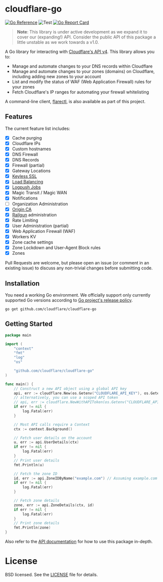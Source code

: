 # cloudflare-go

[![Go Reference](https://pkg.go.dev/badge/github.com/cloudflare/cloudflare-go.svg)](https://pkg.go.dev/github.com/cloudflare/cloudflare-go)
![Test](https://github.com/cloudflare/cloudflare-go/workflows/Test/badge.svg)
[![Go Report Card](https://goreportcard.com/badge/github.com/cloudflare/cloudflare-go?style=flat-square)](https://goreportcard.com/report/github.com/cloudflare/cloudflare-go)

> **Note**: This library is under active development as we expand it to cover
> our (expanding!) API. Consider the public API of this package a little
> unstable as we work towards a v1.0.

A Go library for interacting with
[Cloudflare's API v4](https://api.cloudflare.com/). This library allows you to:

* Manage and automate changes to your DNS records within Cloudflare
* Manage and automate changes to your zones (domains) on Cloudflare, including
  adding new zones to your account
* List and modify the status of WAF (Web Application Firewall) rules for your
  zones
* Fetch Cloudflare's IP ranges for automating your firewall whitelisting

A command-line client, [flarectl](cmd/flarectl), is also available as part of
this project.

## Features

The current feature list includes:

* [x] Cache purging
* [x] Cloudflare IPs
* [x] Custom hostnames
* [x] DNS Firewall
* [x] DNS Records
* [x] Firewall (partial)
* [x] Gateway Locations
* [x] [Keyless SSL](https://blog.cloudflare.com/keyless-ssl-the-nitty-gritty-technical-details/)
* [x] [Load Balancing](https://blog.cloudflare.com/introducing-load-balancing-intelligent-failover-with-cloudflare/)
* [x] [Logpush Jobs](https://developers.cloudflare.com/logs/logpush/)
* [x] Magic Transit / Magic WAN
* [x] Notifications
* [ ] Organization Administration
* [x] [Origin CA](https://blog.cloudflare.com/universal-ssl-encryption-all-the-way-to-the-origin-for-free/)
* [x] [Railgun](https://www.cloudflare.com/railgun/) administration
* [x] Rate Limiting
* [x] User Administration (partial)
* [x] Web Application Firewall (WAF)
* [x] Workers KV
* [x] Zone cache settings
* [x] Zone Lockdown and User-Agent Block rules
* [x] Zones

Pull Requests are welcome, but please open an issue (or comment in an existing
issue) to discuss any non-trivial changes before submitting code.

## Installation

You need a working Go environment. We officially support only currently supported Go versions according to [Go project's release policy](https://go.dev/doc/devel/release#policy).

```
go get github.com/cloudflare/cloudflare-go
```

## Getting Started

```go
package main

import (
	"context"
	"fmt"
	"log"
	"os"

	"github.com/cloudflare/cloudflare-go"
)

func main() {
	// Construct a new API object using a global API key
	api, err := cloudflare.New(os.Getenv("CLOUDFLARE_API_KEY"), os.Getenv("CLOUDFLARE_API_EMAIL"))
	// alternatively, you can use a scoped API token
	// api, err := cloudflare.NewWithAPIToken(os.Getenv("CLOUDFLARE_API_TOKEN"))
	if err != nil {
		log.Fatal(err)
	}

	// Most API calls require a Context
	ctx := context.Background()

	// Fetch user details on the account
	u, err := api.UserDetails(ctx)
	if err != nil {
		log.Fatal(err)
	}
	// Print user details
	fmt.Println(u)

	// Fetch the zone ID
	id, err := api.ZoneIDByName("example.com") // Assuming example.com exists in your Cloudflare account already
	if err != nil {
		log.Fatal(err)
	}

	// Fetch zone details
	zone, err := api.ZoneDetails(ctx, id)
	if err != nil {
		log.Fatal(err)
	}
	// Print zone details
	fmt.Println(zone)
}
```

Also refer to the
[API documentation](https://pkg.go.dev/github.com/cloudflare/cloudflare-go) for
how to use this package in-depth.

# License

BSD licensed. See the [LICENSE](LICENSE) file for details.
